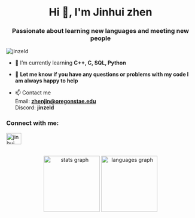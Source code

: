 <h1 align="center">Hi 👋, I'm Jinhui zhen</h1>
<h3 align="center">Passionate about learning new languages and meeting new people</h3>

<p align="left"> <img src="https://komarev.com/ghpvc/?username=jinzeld&label=Profile%20views&color=0e75b6&style=flat" alt="jinzeld" /> </p>

- 🌱 I’m currently learning **C++, C, SQL, Python**

- 💬 **Let me know if you have any questions or problems with my code I am always happy to help**

- 📫 Contact me <br>
  Email: **zhenjin@oregonstae.edu** <br>
  Discord: **jinzeld** <br>

<h3 align="left">Connect with me:</h3>
<p align="left">
<a href="https://www.linkedin.com/in/jinhui-zhen-26784b261/" target="blank"><img align="center" src="https://raw.githubusercontent.com/rahuldkjain/github-profile-readme-generator/master/src/images/icons/Social/linked-in-alt.svg" alt="jinhui zhen" height="30" width="40" /></a>
</p><br>

<div align="center">
  <img src="https://github-readme-stats.vercel.app/api?username=jinzeld&hide_title=false&hide_rank=false&show_icons=true&include_all_commits=true&count_private=true&disable_animations=false&theme=dracula&locale=en&hide_border=false&order=1" height="150" alt="stats graph"  />
  <img src="https://github-readme-stats.vercel.app/api/top-langs?username=jinzeld&locale=en&hide_title=false&layout=compact&card_width=320&langs_count=5&theme=dracula&hide_border=false&order=2" height="150" alt="languages graph"  />
</div>


